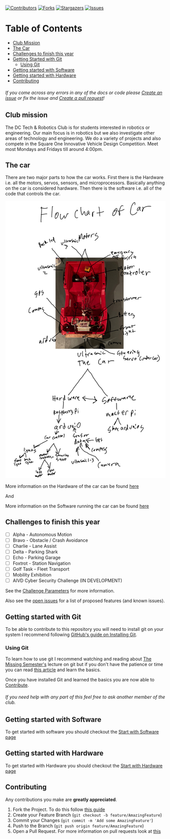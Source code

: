 <!-- README syntax guidelines -->
<!--
*** When linking if the word or phrase you are using as the first part of the link comes up more than once add the phrase and link to the bottom of the page otherwise just add the link inline
*** For the syntax of markdown you can look at https://www.markdownguide.org/basic-syntax
-->
<!-- PROJECT SHIELDS -->
<!--
-->
[![Contributors][contributors-shield]][contributors-url]
[![Forks][forks-shield]][forks-url]
[![Stargazers][stars-shield]][stars-url]
[![Issues][issues-shield]][issues-url]


<!-- PROJECT LOGO (need a logo first) -->
<!--
<br />
<p align="center">
  <a href="https://github.com/N1H1L0/DCHS_Robotics">
    <img src="images/logo.png" alt="Logo" width="80" height="80">
  </a>

  <h3 align="center">DCHS_Robotics</h3>

  <p align="center">
    project_description
    <br />
    <a href="https://github.com/N1H1L0/DCHS_Robotics"><strong>Explore the docs »</strong></a>
    <br />
    <br />
    <a href="https://github.com/N1H1L0/DCHS_Robotics">View Demo</a>
    ·
    <a href="https://github.com/N1H1L0/DCHS_Robotics/issues">Report Bug</a>
    ·
    <a href="https://github.com/N1H1L0/DCHS_Robotics/issues">Request Feature</a>
  </p>
</p>
-->

# Table of Contents
* [Club Mission](#mission)
* [The Car](#car)
* [Challenges to finish this year](#challenge)
* [Getting Started with Git](#start)
  * [Using Git](#using_Git)
* [Getting started with Software](#start_software)
* [Getting started with Hardware](#start_hardware)
* [Contributing](#contributing)

###### If you come across any errors in any of the docs or code please [Create an issue](https://docs.github.com/en/free-pro-team@latest/github/managing-your-work-on-github/creating-an-issue) or fix the issue and [Create a pull request](https://scotch.io/tutorials/creating-your-first-pull-request-in-github)!

<a name="mission"></a>
## Club mission
The DC Tech & Robotics Club is for students interested in robotics or engineering. Our main focus is in robotics but we also investigate other areas of technology and engineering. We do a variety of projects and also compete in the Square One Innovative Vehicle Design Competition. Meet most Mondays and Fridays till around 4:00pm.

<a name="car"></a>
## The car

There are two major parts to how the car works. First there is the Hardware i.e. all the motors, servos, sensors, and microprocessors. Basically anything on the car is considered hardware. Then there is the software i.e. all of the code that controls the car. 

<!-- flow chart of car -->

![Alt text](docs/Images/Img_2102.jpg?raw=true)

More information on the Hardware of the car can be found [here](docs/Hardware)

And

More information on the Software running the car can be found [here](docs/Software)

<a name="challenge"></a>
## Challenges to finish this year 

- [ ] Alpha - Autonomous Motion
- [ ] Bravo - Obstacle / Crash Avoidance 
- [ ] Charlie - Lane Assist
- [ ] Delta - Parking Shark
- [ ] Echo - Parking Garage
- [ ] Foxtrot - Station Navigation
- [ ] Golf Task - Fleet Transport
- [ ] Mobility Exhibition 
- [ ] AIVD Cyber Security Challenge (IN DEVELOPMENT)

See the [Challenge Parameters](docs/AVID_Parameters_2020-21.pdf) for more information.

Also see the [open issues](https://github.com/N1H1L0/DCHS_Robotics/issues) for a list of proposed features (and known issues).


<!-- GETTING STARTED split into with github with the hardware with programming -->
<a name="start"></a>
## Getting started with Git

To be able to contribute to this repository you will need to install git on your system I recommend following [GitHub's guide on Installing Git](https://github.com/git-guides/install-git).

<a name="using_git"></a>
### Using Git 

To learn how to use git I recommend watching and reading about [The Missing Semester's](https://missing.csail.mit.edu/2020/version-control/) lecture on git but if you don't have the patience or time you can read [this article](https://www.freecodecamp.org/news/learn-the-basics-of-git-in-under-10-minutes-da548267cc91/) and learn the basics.

Once you have installed Git and learned the basics you are now able to [Contribute](#contributing).

###### If you need help with any part of this feel free to ask another member of the club.

<a name="start_software"></a>
## Getting started with Software

To get started with software you should checkout the [Start with Software page](docs/Software/Start_with_Software.md)

<a name="start_hardware"></a>
## Getting started with Hardware

To get started with Hardware you should checkout the [Start with Hardware page](docs/Hardware/Start_with_Hardware.md)

<a name="contributing"></a>
## Contributing

Any contributions you make are **greatly appreciated**.

1. Fork the Project. To do this follow [this guide](https://docs.github.com/en/free-pro-team@latest/github/getting-started-with-github/fork-a-repo)
2. Create your Feature Branch (`git checkout -b feature/AmazingFeature`)
3. Commit your Changes (`git commit -m 'Add some AmazingFeature'`)
4. Push to the Branch (`git push origin feature/AmazingFeature`)
5. Open a Pull Request. For more information on pull requests look at [this](docs/info_on_pull_requests.md)



<!-- MARKDOWN LINKS & IMAGES -->
<!-- https://www.markdownguide.org/basic-syntax/#reference-style-links -->
[contributors-shield]: https://img.shields.io/github/contributors/N1H1L0/repo.svg?style=for-the-badge
[contributors-url]: https://github.com/N1H1L0/repo/graphs/contributors
[forks-shield]: https://img.shields.io/github/forks/N1H1L0/repo.svg?style=for-the-badge
[forks-url]: https://github.com/N1H1L0/repo/network/members
[stars-shield]: https://img.shields.io/github/stars/N1H1L0/repo.svg?style=for-the-badge
[stars-url]: https://github.com/N1H1L0/repo/stargazers
[issues-shield]: https://img.shields.io/github/issues/N1H1L0/repo.svg?style=for-the-badge
[issues-url]: https://github.com/N1H1L0/repo/issues
[Vim]: https://www.vim.org/download.php 
[Raspberry Pi]: https://www.raspberrypi.org
